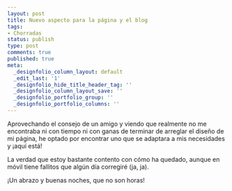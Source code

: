 ```yaml
---
layout: post
title: Nuevo aspecto para la página y el blog
tags:
- Chorradas
status: publish
type: post
comments: true
published: true
meta:
  _designfolio_column_layout: default
  _edit_last: '1'
  _designfolio_hide_title_header_tag: ''
  _designfolio_column_layout_save: ''
  _designfolio_portfolio_group: ''
  _designfolio_portfolio_columns: ''
---
```

Aprovechando el consejo de un amigo y viendo que realmente no me encontraba ni con tiempo ni con ganas de terminar de arreglar el diseño de mi página, he optado por encontrar uno que se adaptara a mis necesidades y ¡aquí está!
<!-- more -->

La verdad que estoy bastante contento con cómo ha quedado, aunque en móvil tiene fallitos que algún día corregiré (ja, ja).

¡Un abrazo y buenas noches, que no son horas!
